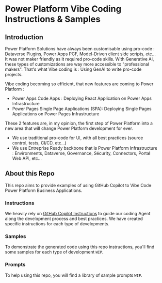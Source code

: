 # Power Platform Vibe Coding Instructions & Samples

## Introduction

Power Platform Solutions have always been customisable using pro-code : Dataverse Plugins, Power Apps PCF, Model-Driven client side scripts, etc...
It was not maker friendly as it required pro-code skills.
With Generative AI, these types of customizations are way more accessible to "professional makers".
That's what Vibe coding is : Using GenAI to write pro-code projects.

Vibe coding becoming so efficient, that new features are coming to Power Platform :
- Power Apps Code Apps : Deploying React Application on Power Apps Infrastructure
- Power Pages Single Page Applications (SPA): Deploying Single Pages Applications on Power Pages Infrastructure

These 2 features are, in my opinion, the first step of Power Platform into a new area that will change Power Platform development for ever.
- We use traditional pro-code for UI, with all best practices (source control, tests, CI/CD, etc...)
- We use Entreprise Ready backbone that is Power Platform Infrastructure : Environments, Dataverse, Governance, Sécurity, Connectors, Portal Web API, etc...


## About this Repo
This repo aims to provide examples of using GitHub Copilot to Vibe Code Power Platform Business Applications.

### Instructions
We heavily rely on [GitHub Copilot Instructions](https://docs.github.com/en/copilot/how-tos/configure-custom-instructions/add-repository-instructions) to guide our coding Agent along the development process and best practices.
We have created specific instructions for each type of developments.

### Samples
To demonstrate the generated code using this repo instructions, you'll find some samples for each type of development `WIP`.

### Prompts
To help using this repo, you will find a library of sample prompts `WIP`.
